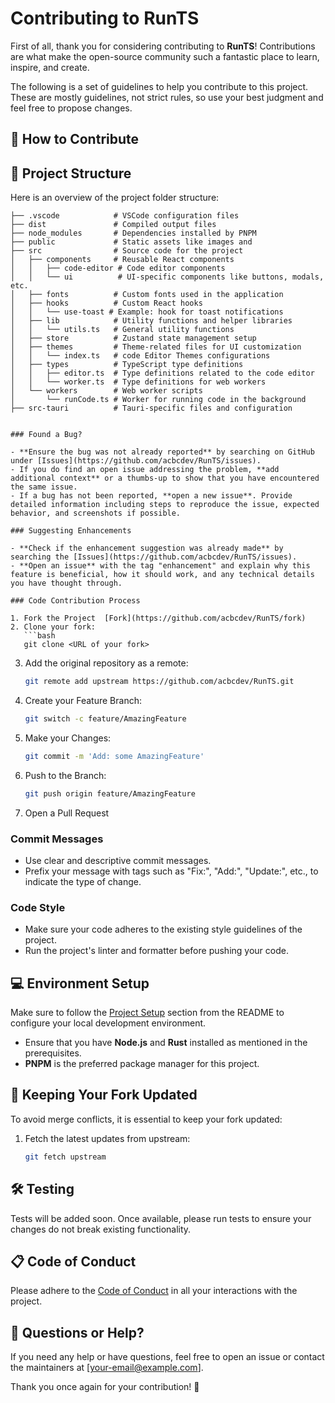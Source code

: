 # Contributing to RunTS

First of all, thank you for considering contributing to **RunTS**! Contributions are what make the open-source community such a fantastic place to learn, inspire, and create.

The following is a set of guidelines to help you contribute to this project. These are mostly guidelines, not strict rules, so use your best judgment and feel free to propose changes.

## 🌟 How to Contribute

## 📂 Project Structure
Here is an overview of the project folder structure:

```
├── .vscode            # VSCode configuration files
├── dist               # Compiled output files
├── node_modules       # Dependencies installed by PNPM
├── public             # Static assets like images and 
├── src                # Source code for the project
│   ├── components     # Reusable React components
│   │   ├── code-editor # Code editor components
│   │   └── ui          # UI-specific components like buttons, modals, etc.
│   ├── fonts          # Custom fonts used in the application
│   ├── hooks          # Custom React hooks
│   │   └── use-toast # Example: hook for toast notifications
│   ├── lib            # Utility functions and helper libraries
│   │   └── utils.ts   # General utility functions
│   ├── store          # Zustand state management setup
│   ├── themes         # Theme-related files for UI customization
│   │   └── index.ts   # code Editor Themes configurations 
│   ├── types          # TypeScript type definitions
│   │   ├── editor.ts  # Type definitions related to the code editor
│   │   └── worker.ts  # Type definitions for web workers
│   └── workers        # Web worker scripts
│       └── runCode.ts # Worker for running code in the background
├── src-tauri          # Tauri-specific files and configuration


### Found a Bug?

- **Ensure the bug was not already reported** by searching on GitHub under [Issues](https://github.com/acbcdev/RunTS/issues).
- If you do find an open issue addressing the problem, **add additional context** or a thumbs-up to show that you have encountered the same issue.
- If a bug has not been reported, **open a new issue**. Provide detailed information including steps to reproduce the issue, expected behavior, and screenshots if possible.

### Suggesting Enhancements

- **Check if the enhancement suggestion was already made** by searching the [Issues](https://github.com/acbcdev/RunTS/issues).
- **Open an issue** with the tag "enhancement" and explain why this feature is beneficial, how it should work, and any technical details you have thought through.

### Code Contribution Process

1. Fork the Project  [Fork](https://github.com/acbcdev/RunTS/fork)
2. Clone your fork: 
   ```bash
   git clone <URL of your fork>
   ```
3. Add the original repository as a remote:
   ```bash
   git remote add upstream https://github.com/acbcdev/RunTS.git
   ```
4. Create your Feature Branch:
   ```bash
   git switch -c feature/AmazingFeature
   ```
5. Make your Changes:
   ```bash
   git commit -m 'Add: some AmazingFeature'
   ```
6. Push to the Branch:
   ```bash
   git push origin feature/AmazingFeature
   ```
7. Open a Pull Request

### Commit Messages
- Use clear and descriptive commit messages.
- Prefix your message with tags such as "Fix:", "Add:", "Update:", etc., to indicate the type of change.

### Code Style
- Make sure your code adheres to the existing style guidelines of the project.
- Run the project's linter and formatter before pushing your code.

## 💻 Environment Setup

Make sure to follow the [Project Setup](README.md#project-setup) section from the README to configure your local development environment.

- Ensure that you have **Node.js** and **Rust** installed as mentioned in the prerequisites.
- **PNPM** is the preferred package manager for this project.

## 🔄 Keeping Your Fork Updated
To avoid merge conflicts, it is essential to keep your fork updated:
1. Fetch the latest updates from upstream:
   ```bash
   git fetch upstream
   ```

## 🛠 Testing
Tests will be added soon. Once available, please run tests to ensure your changes do not break existing functionality.

## 📋 Code of Conduct
Please adhere to the [Code of Conduct](CODE_OF_CONDUCT.md) in all your interactions with the project.

## 💌 Questions or Help?
If you need any help or have questions, feel free to open an issue or contact the maintainers at [your-email@example.com].

Thank you once again for your contribution! 🎉
